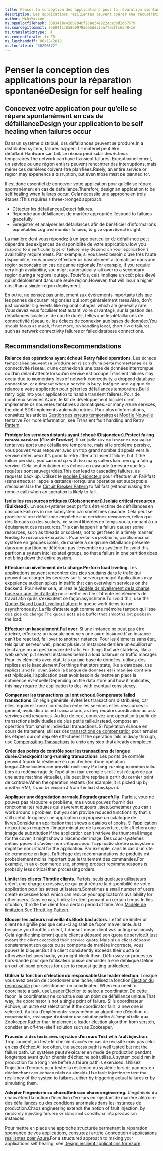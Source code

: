 ```yaml
---
title: Penser la conception des applications pour la réparation spontanée
description: Les applications résilientes peuvent opérer une récupération après un échec sans intervention manuelle.
author: MikeWasson
ms.openlocfilehash: 508341ba428b294cf268e34e922aced9d2d67579
ms.sourcegitcommit: 26b04f138a860979aea5d253ba7fecffc654841e
ms.translationtype: HT
ms.contentlocale: fr-FR
ms.lasthandoff: 06/19/2018
ms.locfileid: "36206572"
---
```

# <a name="design-for-self-healing"></a><span data-ttu-id="5bc90-103">Penser la conception des applications pour la réparation spontanée</span><span class="sxs-lookup"><span data-stu-id="5bc90-103">Design for self healing</span></span>

## <a name="design-your-application-to-be-self-healing-when-failures-occur"></a><span data-ttu-id="5bc90-104">Concevez votre application pour qu’elle se répare spontanément en cas de défaillance</span><span class="sxs-lookup"><span data-stu-id="5bc90-104">Design your application to be self healing when failures occur</span></span>

<span data-ttu-id="5bc90-105">Dans un système distribué, des défaillances peuvent se produire.</span><span class="sxs-lookup"><span data-stu-id="5bc90-105">In a distributed system, failures happen.</span></span> <span data-ttu-id="5bc90-106">Le matériel peut être défaillant.</span><span class="sxs-lookup"><span data-stu-id="5bc90-106">Hardware can fail.</span></span> <span data-ttu-id="5bc90-107">Le réseau peut subir des échecs temporaires.</span><span class="sxs-lookup"><span data-stu-id="5bc90-107">The network can have transient failures.</span></span> <span data-ttu-id="5bc90-108">Exceptionnellement, un service ou une région entiers peuvent rencontrer des interruptions, mais même ces dernières doivent être planifiées.</span><span class="sxs-lookup"><span data-stu-id="5bc90-108">Rarely, an entire service or region may experience a disruption, but even those must be planned for.</span></span>

<span data-ttu-id="5bc90-109">Il est donc essentiel de concevoir votre application pour qu’elle se répare spontanément en cas de défaillance.</span><span class="sxs-lookup"><span data-stu-id="5bc90-109">Therefore, design an application to be self healing when failures occur.</span></span> <span data-ttu-id="5bc90-110">Cela nécessite une approche en trois étapes :</span><span class="sxs-lookup"><span data-stu-id="5bc90-110">This requires a three-pronged approach:</span></span>

- <span data-ttu-id="5bc90-111">Détecter les défaillances.</span><span class="sxs-lookup"><span data-stu-id="5bc90-111">Detect failures.</span></span>
- <span data-ttu-id="5bc90-112">Répondre aux défaillances de manière appropriée.</span><span class="sxs-lookup"><span data-stu-id="5bc90-112">Respond to failures gracefully.</span></span>
- <span data-ttu-id="5bc90-113">Enregistrer et analyser les défaillances afin de bénéficier d’informations exploitables.</span><span class="sxs-lookup"><span data-stu-id="5bc90-113">Log and monitor failures, to give operational insight.</span></span>

<span data-ttu-id="5bc90-114">La manière dont vous répondez à un type particulier de défaillance peut dépendre des exigences de disponibilité de votre application.</span><span class="sxs-lookup"><span data-stu-id="5bc90-114">How you respond to a particular type of failure may depend on your application's availability requirements.</span></span> <span data-ttu-id="5bc90-115">Par exemple, si vous avez besoin d’une très haute disponibilité, vous pouvez effectuer un basculement automatique dans une région secondaire en cas de panne régionale.</span><span class="sxs-lookup"><span data-stu-id="5bc90-115">For example, if you require very high availability, you might automatically fail over to a secondary region during a regional outage.</span></span> <span data-ttu-id="5bc90-116">Toutefois, cela implique un coût plus élevé qu’un déploiement dans une seule région.</span><span class="sxs-lookup"><span data-stu-id="5bc90-116">However, that will incur a higher cost than a single-region deployment.</span></span> 

<span data-ttu-id="5bc90-117">En outre, ne pensez pas uniquement aux événements importants tels que les pannes de courant régionales qui sont généralement rares.</span><span class="sxs-lookup"><span data-stu-id="5bc90-117">Also, don't just consider big events like regional outages, which are generally rare.</span></span> <span data-ttu-id="5bc90-118">Vous devez vous focaliser tout autant, voire davantage, sur la gestion des défaillances locales et de courte durée, telles que les défaillances de connectivité réseau ou les échecs de connexion aux bases de données.</span><span class="sxs-lookup"><span data-stu-id="5bc90-118">You should focus as much, if not more, on handling local, short-lived failures, such as network connectivity failures or failed database connections.</span></span>

## <a name="recommendations"></a><span data-ttu-id="5bc90-119">Recommandations</span><span class="sxs-lookup"><span data-stu-id="5bc90-119">Recommendations</span></span>

<span data-ttu-id="5bc90-120">**Relance des opérations ayant échoué**.</span><span class="sxs-lookup"><span data-stu-id="5bc90-120">**Retry failed operations**.</span></span> <span data-ttu-id="5bc90-121">Les échecs temporaires peuvent se produire en raison d’une perte momentanée de la connectivité réseau, d’une connexion à une base de données interrompue ou d’un délai d’attente lorsqu’un service est occupé.</span><span class="sxs-lookup"><span data-stu-id="5bc90-121">Transient failures may occur due to momentary loss of network connectivity, a dropped database connection, or a timeout when a service is busy.</span></span> <span data-ttu-id="5bc90-122">Intégrez une logique de relance à votre application pour gérer les défaillances temporaires.</span><span class="sxs-lookup"><span data-stu-id="5bc90-122">Build retry logic into your application to handle transient failures.</span></span> <span data-ttu-id="5bc90-123">Pour de nombreux services Azure, le Kit de développement logiciel client implémente de nouvelles tentatives automatiques.</span><span class="sxs-lookup"><span data-stu-id="5bc90-123">For many Azure services, the client SDK implements automatic retries.</span></span> <span data-ttu-id="5bc90-124">Pour plus d’informations, consultez les articles [Gestion des erreurs temporaires][transient-fault-handling] et [Modèle Nouvelle tentative][retry].</span><span class="sxs-lookup"><span data-stu-id="5bc90-124">For more information, see [Transient fault handling][transient-fault-handling] and [Retry Pattern][retry].</span></span>

<span data-ttu-id="5bc90-125">**Protéger les services distants ayant échoué (Disjoncteur)**.</span><span class="sxs-lookup"><span data-stu-id="5bc90-125">**Protect failing remote services (Circuit Breaker)**.</span></span> <span data-ttu-id="5bc90-126">Il est judicieux de lancer de nouvelles tentatives après une défaillance temporaire, mais si le problème persiste, vous pouvez vous retrouver avec un trop grand nombre d’appels vers le service défectueux.</span><span class="sxs-lookup"><span data-stu-id="5bc90-126">It's good to retry after a transient failure, but if the failure persists, you can end up with too many callers hammering a failing service.</span></span> <span data-ttu-id="5bc90-127">Cela peut entraîner des échecs en cascade à mesure que les requêtes sont sauvegardées.</span><span class="sxs-lookup"><span data-stu-id="5bc90-127">This can lead to cascading failures, as requests back up.</span></span> <span data-ttu-id="5bc90-128">Utilisez le [modèle Disjoncteur][circuit-breaker] pour effectuer un Fail-fast (sans effectuer l’appel à distance) lorsqu’une opération est susceptible d’échouer.</span><span class="sxs-lookup"><span data-stu-id="5bc90-128">Use the [Circuit Breaker Pattern][circuit-breaker] to fail fast (without making the remote call) when an operation is likely to fail.</span></span>  

<span data-ttu-id="5bc90-129">**Isoler les ressources critiques (Cloisonnement)**.</span><span class="sxs-lookup"><span data-stu-id="5bc90-129">**Isolate critical resources (Bulkhead)**.</span></span> <span data-ttu-id="5bc90-130">Un sous-système peut parfois être victime de défaillances en cascade.</span><span class="sxs-lookup"><span data-stu-id="5bc90-130">Failures in one subsystem can sometimes cascade.</span></span> <span data-ttu-id="5bc90-131">Cela peut se produire si une défaillance empêche que certaines ressources, telles que des threads ou des sockets, ne soient libérées en temps voulu, menant à un épuisement des ressources.</span><span class="sxs-lookup"><span data-stu-id="5bc90-131">This can happen if a failure causes some resources, such as threads or sockets, not to get freed in a timely manner, leading to resource exhaustion.</span></span> <span data-ttu-id="5bc90-132">Pour éviter ce problème, partitionnez un système en groupes isolés, de manière à ce qu’une défaillance présente dans une partition ne détériore pas l’ensemble du système.</span><span class="sxs-lookup"><span data-stu-id="5bc90-132">To avoid this, partition a system into isolated groups, so that a failure in one partition does not bring down the entire system.</span></span>  

<span data-ttu-id="5bc90-133">**Effectuer un nivellement de la charge**.</span><span class="sxs-lookup"><span data-stu-id="5bc90-133">**Perform load leveling**.</span></span> <span data-ttu-id="5bc90-134">Les applications peuvent rencontrer des pics soudains dans le trafic qui peuvent surcharger les services sur le serveur principal.</span><span class="sxs-lookup"><span data-stu-id="5bc90-134">Applications may experience sudden spikes in traffic that can overwhelm services on the backend.</span></span> <span data-ttu-id="5bc90-135">Pour éviter cela, utilisez le [Modèle de nivellement de la charge basé sur une file d’attente][load-level] pour mettre en file d’attente les éléments de travail afin qu’ils s’exécutent de façon asynchrone.</span><span class="sxs-lookup"><span data-stu-id="5bc90-135">To avoid this, use the [Queue-Based Load Leveling Pattern][load-level] to queue work items to run asynchronously.</span></span> <span data-ttu-id="5bc90-136">La file d’attente agit comme une mémoire tampon qui lisse des pics de charge.</span><span class="sxs-lookup"><span data-stu-id="5bc90-136">The queue acts as a buffer that smooths out peaks in the load.</span></span> 

<span data-ttu-id="5bc90-137">**Effectuer un basculement**.</span><span class="sxs-lookup"><span data-stu-id="5bc90-137">**Fail over**.</span></span> <span data-ttu-id="5bc90-138">Si une instance ne peut pas être atteinte, effectuez un basculement vers une autre instance.</span><span class="sxs-lookup"><span data-stu-id="5bc90-138">If an instance can't be reached, fail over to another instance.</span></span> <span data-ttu-id="5bc90-139">Pour les éléments sans état, tels qu’un serveur web, placez plusieurs instances derrière un équilibreur de charge ou un gestionnaire de trafic.</span><span class="sxs-lookup"><span data-stu-id="5bc90-139">For things that are stateless, like a web server, put several instances behind a load balancer or traffic manager.</span></span> <span data-ttu-id="5bc90-140">Pour les éléments avec état, tels qu’une base de données, utilisez des réplicas et le basculement.</span><span class="sxs-lookup"><span data-stu-id="5bc90-140">For things that store state, like a database, use replicas and fail over.</span></span> <span data-ttu-id="5bc90-141">Selon la banque de données et la manière dont elle est répliquée, l’application peut avoir besoin de mettre en place la cohérence éventuelle.</span><span class="sxs-lookup"><span data-stu-id="5bc90-141">Depending on the data store and how it replicates, this may require the application to deal with eventual consistency.</span></span> 

<span data-ttu-id="5bc90-142">**Compenser les transactions qui ont échoué**.</span><span class="sxs-lookup"><span data-stu-id="5bc90-142">**Compensate failed transactions**.</span></span> <span data-ttu-id="5bc90-143">En règle générale, évitez les transactions distribuées, car elles requièrent une coordination entre les services et les ressources.</span><span class="sxs-lookup"><span data-stu-id="5bc90-143">In general, avoid distributed transactions, as they require coordination across services and resources.</span></span> <span data-ttu-id="5bc90-144">Au lieu de cela, concevez une opération à partir de transactions individuelles de plus petite taille.</span><span class="sxs-lookup"><span data-stu-id="5bc90-144">Instead, compose an operation from smaller individual transactions.</span></span> <span data-ttu-id="5bc90-145">Si l’opération échoue en cours de traitement, utilisez des [transactions de compensation][compensating-transactions] pour annuler les étapes qui ont déjà été effectuées.</span><span class="sxs-lookup"><span data-stu-id="5bc90-145">If the operation fails midway through, use [Compensating Transactions][compensating-transactions] to undo any step that already completed.</span></span> 

<span data-ttu-id="5bc90-146">**Créer des points de contrôle pour les transactions de longue durée**.</span><span class="sxs-lookup"><span data-stu-id="5bc90-146">**Checkpoint long-running transactions**.</span></span> <span data-ttu-id="5bc90-147">Les points de contrôle peuvent fournir la résilience en cas d’échec d’une opération longue.</span><span class="sxs-lookup"><span data-stu-id="5bc90-147">Checkpoints can provide resiliency if a long-running operation fails.</span></span> <span data-ttu-id="5bc90-148">Lors du redémarrage de l’opération (par exemple si elle est récupérée par une autre machine virtuelle), elle peut être reprise à partir du dernier point de contrôle.</span><span class="sxs-lookup"><span data-stu-id="5bc90-148">When the operation restarts (for example, it is picked up by another VM), it can be resumed from the last checkpoint.</span></span>

<span data-ttu-id="5bc90-149">**Appliquer une dégradation normale**.</span><span class="sxs-lookup"><span data-stu-id="5bc90-149">**Degrade gracefully**.</span></span> <span data-ttu-id="5bc90-150">Parfois, vous ne pouvez pas résoudre le problème, mais vous pouvez fournir des fonctionnalités réduites qui s’avèrent toujours utiles.</span><span class="sxs-lookup"><span data-stu-id="5bc90-150">Sometimes you can't work around a problem, but you can provide reduced functionality that is still useful.</span></span> <span data-ttu-id="5bc90-151">Imaginez une application qui propose un catalogue de livres.</span><span class="sxs-lookup"><span data-stu-id="5bc90-151">Consider an application that shows a catalog of books.</span></span> <span data-ttu-id="5bc90-152">Si l’application ne peut pas récupérer l’image miniature de la couverture, elle affichera une image de substitution.</span><span class="sxs-lookup"><span data-stu-id="5bc90-152">If the application can't retrieve the thumbnail image for the cover, it might show a placeholder image.</span></span> <span data-ttu-id="5bc90-153">Des sous-systèmes entiers peuvent s’avérer non critiques pour l’application.</span><span class="sxs-lookup"><span data-stu-id="5bc90-153">Entire subsystems might be noncritical for the application.</span></span> <span data-ttu-id="5bc90-154">Par exemple, dans le cas d’un site de commerce en ligne, l’affichage des recommandations de produits est probablement moins important que le traitement des commandes.</span><span class="sxs-lookup"><span data-stu-id="5bc90-154">For example, in an e-commerce site, showing product recommendations is probably less critical than processing orders.</span></span>

<span data-ttu-id="5bc90-155">**Limiter les clients**.</span><span class="sxs-lookup"><span data-stu-id="5bc90-155">**Throttle clients**.</span></span> <span data-ttu-id="5bc90-156">Parfois, seuls quelques utilisateurs créent une charge excessive, ce qui peut réduire la disponibilité de votre application pour les autres utilisateurs.</span><span class="sxs-lookup"><span data-stu-id="5bc90-156">Sometimes a small number of users create excessive load, which can reduce your application's availability for other users.</span></span> <span data-ttu-id="5bc90-157">Dans ce cas, limitez le client pendant un certain temps.</span><span class="sxs-lookup"><span data-stu-id="5bc90-157">In this situation, throttle the client for a certain period of time.</span></span> <span data-ttu-id="5bc90-158">Voir [Modèle de limitation][throttle].</span><span class="sxs-lookup"><span data-stu-id="5bc90-158">See [Throttling Pattern][throttle].</span></span>

<span data-ttu-id="5bc90-159">**Bloquer les acteurs malveillants**.</span><span class="sxs-lookup"><span data-stu-id="5bc90-159">**Block bad actors**.</span></span> <span data-ttu-id="5bc90-160">Le fait de limiter un client ne signifie pas que celui-ci agissait de façon malveillante.</span><span class="sxs-lookup"><span data-stu-id="5bc90-160">Just because you throttle a client, it doesn't mean client was acting maliciously.</span></span> <span data-ttu-id="5bc90-161">Cela signifie simplement que le client a dépassé son quota de service.</span><span class="sxs-lookup"><span data-stu-id="5bc90-161">It just means the client exceeded their service quota.</span></span> <span data-ttu-id="5bc90-162">Mais si un client dépasse constamment son quota ou se comporte de manière incorrecte, vous pouvez le bloquer.</span><span class="sxs-lookup"><span data-stu-id="5bc90-162">But if a client consistently exceeds their quota or otherwise behaves badly, you might block them.</span></span> <span data-ttu-id="5bc90-163">Définissez un processus hors-bande pour que l’utilisateur puisse demander à être débloqué.</span><span class="sxs-lookup"><span data-stu-id="5bc90-163">Define an out-of-band process for user to request getting unblocked.</span></span>

<span data-ttu-id="5bc90-164">**Utiliser la fonction d’élection du responsable**.</span><span class="sxs-lookup"><span data-stu-id="5bc90-164">**Use leader election**.</span></span> <span data-ttu-id="5bc90-165">Lorsque vous avez besoin de coordonner une tâche, utilisez la fonction [Élection du responsable][leader-election] pour sélectionner un coordinateur.</span><span class="sxs-lookup"><span data-stu-id="5bc90-165">When you need to coordinate a task, use [Leader Election][leader-election] to select a coordinator.</span></span> <span data-ttu-id="5bc90-166">De cette façon, le coordinateur ne constitue pas un point de défaillance unique.</span><span class="sxs-lookup"><span data-stu-id="5bc90-166">That way, the coordinator is not a single point of failure.</span></span> <span data-ttu-id="5bc90-167">Si le coordinateur échoue, un autre est sélectionné.</span><span class="sxs-lookup"><span data-stu-id="5bc90-167">If the coordinator fails, a new one is selected.</span></span> <span data-ttu-id="5bc90-168">Au lieu d’implémenter vous-même un algorithme d’élection du responsable, envisagez d’adopter une solution prête à l’emploi telle que Zookeeper.</span><span class="sxs-lookup"><span data-stu-id="5bc90-168">Rather than implement a leader election algorithm from scratch, consider an off-the-shelf solution such as Zookeeper.</span></span>  

<span data-ttu-id="5bc90-169">**Procéder à des tests avec injection d’erreurs**.</span><span class="sxs-lookup"><span data-stu-id="5bc90-169">**Test with fault injection**.</span></span> <span data-ttu-id="5bc90-170">Trop souvent, on teste le chemin d’accès en cas de réussite mais pas celui en cas d’échec.</span><span class="sxs-lookup"><span data-stu-id="5bc90-170">All too often, the success path is well tested but not the failure path.</span></span> <span data-ttu-id="5bc90-171">Un système peut s’exécuter en mode de production pendant longtemps avant qu’un chemin d’échec ne soit utilisé.</span><span class="sxs-lookup"><span data-stu-id="5bc90-171">A system could run in production for a long time before a failure path is exercised.</span></span> <span data-ttu-id="5bc90-172">Utilisez l’injection d’erreurs pour tester la résilience du système lors de pannes, en déclenchant des échecs réels ou simulés.</span><span class="sxs-lookup"><span data-stu-id="5bc90-172">Use fault injection to test the resiliency of the system to failures, either by triggering actual failures or by simulating them.</span></span> 

<span data-ttu-id="5bc90-173">**Adopter l’ingénierie du chaos**.</span><span class="sxs-lookup"><span data-stu-id="5bc90-173">**Embrace chaos engineering**.</span></span> <span data-ttu-id="5bc90-174">L’ingénierie du chaos étend la notion d’injection d’erreurs en injectant de manière aléatoire des défaillances ou des conditions anormales dans les instances de production.</span><span class="sxs-lookup"><span data-stu-id="5bc90-174">Chaos engineering extends the notion of fault injection, by randomly injecting failures or abnormal conditions into production instances.</span></span> 

<span data-ttu-id="5bc90-175">Pour mettre en place une approche structurée permettant la réparation spontanée de vos applications, consultez l’article [Conception d’applications résilientes pour Azure][resiliency-overview].</span><span class="sxs-lookup"><span data-stu-id="5bc90-175">For a structured approach to making your applications self healing, see [Design resilient applications for Azure][resiliency-overview].</span></span>  

[circuit-breaker]: ../../patterns/circuit-breaker.md
[compensating-transactions]: ../../patterns/compensating-transaction.md
[leader-election]: ../../patterns/leader-election.md
[load-level]: ../../patterns/queue-based-load-leveling.md
[resiliency-overview]: ../../resiliency/index.md
[retry]: ../../patterns/retry.md
[throttle]: ../../patterns/throttling.md
[transient-fault-handling]: ../../best-practices/transient-faults.md


